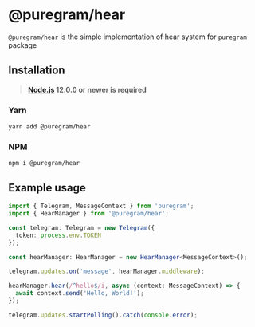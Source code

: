 # @puregram/hear

`@puregram/hear` is the simple implementation of hear system for `puregram` package

## Installation
> **[Node.js](https://nodejs.org/) 12.0.0 or newer is required**

### Yarn
```
yarn add @puregram/hear
```

### NPM
```
npm i @puregram/hear
```

## Example usage
```ts
import { Telegram, MessageContext } from 'puregram';
import { HearManager } from '@puregram/hear';

const telegram: Telegram = new Telegram({
  token: process.env.TOKEN
});

const hearManager: HearManager = new HearManager<MessageContext>();

telegram.updates.on('message', hearManager.middleware);

hearManager.hear(/^hello$/i, async (context: MessageContext) => {
  await context.send('Hello, World!');
});

telegram.updates.startPolling().catch(console.error);
```

